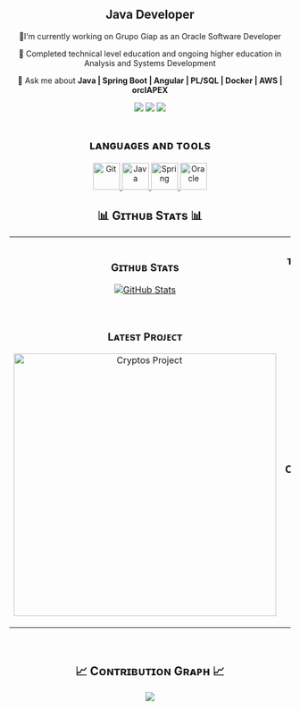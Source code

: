 <div align="center">
  <h2>Java Developer</h2>
  <p>
   🚀I’m currently working on Grupo Giap as an Oracle Software Developer</strong>
  </p>
</div>

<div align="center">
  <p>🌱 Completed technical level education and ongoing higher education in Analysis and Systems Development</p>
  <p>💬 Ask me about <strong>Java | Spring Boot | Angular | PL/SQL | Docker | AWS | orclAPEX</strong></p>
</div>

<div align = "center">

[<img src ="https://img.shields.io/badge/github-%23121011.svg?style=for-the-badge&logo=github&logoColor==white&color=black">](https://github.com/godmnathan)
[<img src="https://img.shields.io/badge/linkedin-%2312100E.svg?&style=for-the-badge&logo=linkedin&logoColor=white&color=black" />](https://www.linkedin.com/in/nathanmgodoy/)
[<img src="https://img.shields.io/badge/instagram-%2312100E.svg?&style=for-the-badge&logo=instagram&logoColor=white&color=black" />](https://instagram.com/nathanmgodoy)
</div>

<div align="center" style="display: flex; justify-content: space-around;">
    <div style="text-align: center;">
    <h2>ʟᴀɴɢᴜᴀɢᴇs ᴀɴᴅ ᴛᴏᴏʟs</h2>
    <a href="https://git-scm.com/" target="_blank">
    <img src="https://img.icons8.com/color/48/000000/git.png" alt="Git" width="48"/>
    </a>
    <a href="https://seu-link-do-java">
        <img src="https://img.icons8.com/color/48/000000/java-coffee-cup-logo--v1.png" alt="Java" width="48"/>
    <a href="https://spring.io/" target="_blank">
    <img src="https://img.icons8.com/color/48/000000/spring-logo.png" alt="Spring" width="48"/>
    </a>
    </a>
        <a href="https://www.oracle.com/" target="_blank">
        <img src="https://img.icons8.com/color/48/000000/oracle-logo.png" alt="Oracle" width="48"/>
    </a>
    </div>
</div>

<!--Github stats Table--> 
<h2 align="center">📊 Gɪᴛʜᴜʙ Sᴛᴀᴛs 📊</h2>

<table width="100%">
  <tr>
    <td width="50%">
      <h3 align="center"><strong>Gɪᴛʜᴜʙ Sᴛᴀᴛs</strong></h3>
      <p align="center">
        <a href="https://github.com/godmnathan">
          <img align="center" src="https://github-readme-stats.vercel.app/api?username=godmnathan&count_private=true&show_icons=true&theme=nightowl" alt="GitHub Stats" />
        </a>
      </p>
    </td>
    <td width="50%">
      <h3 align="center"><strong>ᴛᴏᴘ ʟᴀɴɢᴜᴀɢᴇs</strong></h3>
      <p align="center">
        <a href="https://github.com/godmnathan">
          <img align="center"  width="75%" src="https://github-readme-stats.vercel.app/api/top-langs/?username=godmnathan&theme=nightowl&layout=compact" alt="Streak Stats" />
        </a>
      </p>
    </td>
  </tr>
  <tr>
    <td width="50%">
      <h3 align="center"><strong>Lᴀᴛᴇsᴛ Pʀᴏᴊᴇᴄᴛ</strong></h3>
      <p align="center">
        <a href="https://github.com/godmnathan/file_loader_oracle_database">
          <img align="center" width="470" src="https://github-readme-stats.vercel.app/api/pin/?username=godmnathan&repo=file_loader_oracle_database&theme=nightowl&show_owner=true" alt="Cryptos Project" />
        </a>
      </p>
    </td>
    <td width="50%">
      <h3 align="center"><strong>Tᴏᴘ Cᴏɴᴛʀɪʙᴜᴛɪᴏɴs</strong></h3>
      <p align="center">
        <a href="https://github.com/godmnathan">
          <img align="center" src="https://github-contributor-stats.vercel.app/api?username=godmnathan&limit=3&theme=nightowl&show_owner=true&combine_all_yearly_contributions=true" alt="Top Repo" />
        </a>
      </p>
    </td>
  </tr>
</table>
<br />

<!--Contribution Graph-->
<h2 align="center">📈 Cᴏɴᴛʀɪʙᴜᴛɪᴏɴ Gʀᴀᴘʜ 📈</h2>
<div align="center">
    <img src="https://github-readme-activity-graph.vercel.app/graph?username=godmnathan&bg_color=011627&color=79d3c3&line=c792ea&point=ffeb95&area=true&hide_border=false" border-radius="15">
</div>
